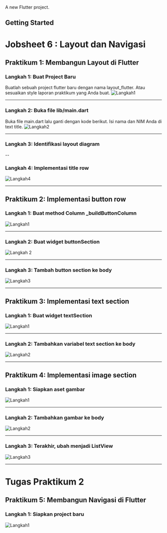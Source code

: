 
A new Flutter project.

## Getting Started

# Jobsheet 6 : Layout dan Navigasi

## Praktikum 1: Membangun Layout di Flutter

### Langkah 1: Buat Project Baru
Buatlah sebuah project flutter baru dengan nama layout_flutter. Atau sesuaikan style laporan praktikum yang Anda buat.
![Langkah1](images/01.png)

---

### Langkah 2: Buka file lib/main.dart
Buka file main.dart lalu ganti dengan kode berikut. Isi nama dan NIM Anda di text title.
![Langkah2](images/02.png)

---

### Langkah 3: Identifikasi layout diagram

--

### Langkah 4: Implementasi title row
![Langkah4](images/03.png)

---

## Praktikum 2: Implementasi button row

### Langkah 1: Buat method Column _buildButtonColumn
![Langkah1](images/04.png)

---

### Langkah 2: Buat widget buttonSection
![Langkah 2](images/05.png)

---

### Langkah 3: Tambah button section ke body
![Langkah3](images/06.png)

---

## Praktikum 3: Implementasi text section

### Langkah 1: Buat widget textSection
![Langkah1](images/07.png)

---

### Langkah 2: Tambahkan variabel text section ke body
![Langkah2](images/08.png)

---

## Praktikum 4: Implementasi image section

### Langkah 1: Siapkan aset gambar
![Langkah1](images/09.png)

---

### Langkah 2: Tambahkan gambar ke body
![Langkah2](images/10.png)

---

### Langkah 3: Terakhir, ubah menjadi ListView
![Langkah3](images/langkah3.gif)

---

# Tugas Praktikum 2

## Praktikum 5: Membangun Navigasi di Flutter

### Langkah 1: Siapkan project baru
![Langkah1](images/11.png)

